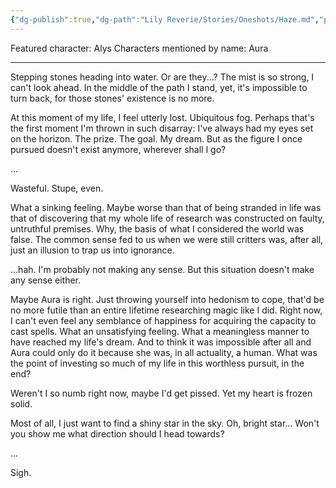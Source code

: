 ```yaml
---
{"dg-publish":true,"dg-path":"Lily Reverie/Stories/Oneshots/Haze.md","permalink":"/lily-reverie/stories/oneshots/haze/","created":"2024-01-20T03:02:34.645-03:00","updated":"2024-01-20T03:45:25.656-03:00"}
---
```


Featured character: Alys
Characters mentioned by name: Aura

---

Stepping stones heading into water. Or are they...? The mist is so strong, I can't look ahead. In the middle of the path I stand, yet, it's impossible to turn back, for those stones' existence is no more.

At this moment of my life, I feel utterly lost. Ubiquitous fog. Perhaps that's the first moment I'm thrown in such disarray: I've always had my eyes set on the horizon. The prize. The goal. My dream. But as the figure I once pursued doesn't exist anymore, wherever shall I go?

...

Wasteful. Stupe, even.

What a sinking feeling. Maybe worse than that of being stranded in life was that of discovering that my whole life of research was constructed on faulty, untruthful premises. Why, the basis of what I considered the world was false. The common sense fed to us when we were still critters was, after all, just an illusion to trap us into ignorance.

...hah. I'm probably not making any sense. But this situation doesn't make any sense either.

Maybe Aura is right. Just throwing yourself into hedonism to cope, that'd be no more futile than an entire lifetime researching magic like I did. Right now, I can't even feel any semblance of happiness for acquiring the capacity to cast spells. What an unsatisfying feeling. What a meaningless manner to have reached my life's dream. And to think it was impossible after all and Aura could only do it because she was, in all actuality, a human. What was the point of investing so much of my life in this worthless pursuit, in the end?

Weren't I so numb right now, maybe I'd get pissed. Yet my heart is frozen solid.

Most of all, I just want to find a shiny star in the sky. Oh, bright star... Won't you show me what direction should I head towards?

...

Sigh.